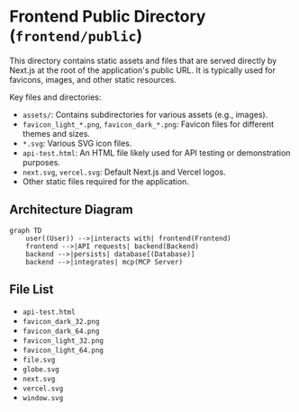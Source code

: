 # Frontend Public Directory (`frontend/public`)

This directory contains static assets and files that are served directly by Next.js at the root of the application's public URL. It is typically used for favicons, images, and other static resources.

Key files and directories:

*   `assets/`: Contains subdirectories for various assets (e.g., images).
*   `favicon_light_*.png`, `favicon_dark_*.png`: Favicon files for different themes and sizes.
*   `*.svg`: Various SVG icon files.
*   `api-test.html`: An HTML file likely used for API testing or demonstration purposes.
*   `next.svg`, `vercel.svg`: Default Next.js and Vercel logos.
*   Other static files required for the application.

## Architecture Diagram
```mermaid
graph TD
    user((User)) -->|interacts with| frontend(Frontend)
    frontend -->|API requests| backend(Backend)
    backend -->|persists| database[(Database)]
    backend -->|integrates| mcp(MCP Server)
```

<!-- File List Start -->
## File List

- `api-test.html`
- `favicon_dark_32.png`
- `favicon_dark_64.png`
- `favicon_light_32.png`
- `favicon_light_64.png`
- `file.svg`
- `globe.svg`
- `next.svg`
- `vercel.svg`
- `window.svg`

<!-- File List End -->




